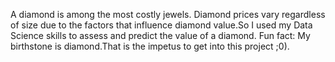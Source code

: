 A diamond is among the most costly jewels. Diamond prices vary regardless of size due to the factors that influence diamond value.So I used my Data Science skills to assess and predict the value of a diamond. Fun fact: My birthstone is diamond.That is the impetus to get into this project ;0).
